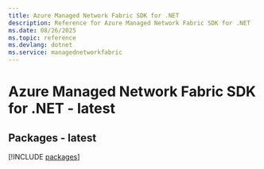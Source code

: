 ```yaml
---
title: Azure Managed Network Fabric SDK for .NET
description: Reference for Azure Managed Network Fabric SDK for .NET
ms.date: 08/26/2025
ms.topic: reference
ms.devlang: dotnet
ms.service: managednetworkfabric
---
```

# Azure Managed Network Fabric SDK for .NET - latest
## Packages - latest
[!INCLUDE [packages](managed-network-fabric-index.md)]